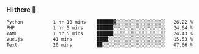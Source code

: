 ### Hi there 👋

<!--START_SECTION:waka-->

```txt
Python           1 hr 10 mins    ██████▓░░░░░░░░░░░░░░░░░░   26.22 %
PHP              1 hr 5 mins     ██████░░░░░░░░░░░░░░░░░░░   24.64 %
YAML             1 hr 5 mins     ██████░░░░░░░░░░░░░░░░░░░   24.43 %
Vue.js           41 mins         ████░░░░░░░░░░░░░░░░░░░░░   15.53 %
Text             20 mins         ██░░░░░░░░░░░░░░░░░░░░░░░   07.66 %
```

<!--END_SECTION:waka-->

<!--
**Jonas-VanHaeken/Jonas-VanHaeken** is a ✨ _special_ ✨ repository because its `README.md` (this file) appears on your GitHub profile.

Here are some ideas to get you started:

- 🔭 I’m currently working on ...
- 🌱 I’m currently learning ...
- 👯 I’m looking to collaborate on ...
- 🤔 I’m looking for help with ...
- 💬 Ask me about ...
- 📫 How to reach me: ...
- 😄 Pronouns: ...
- ⚡ Fun fact: ...
-->
